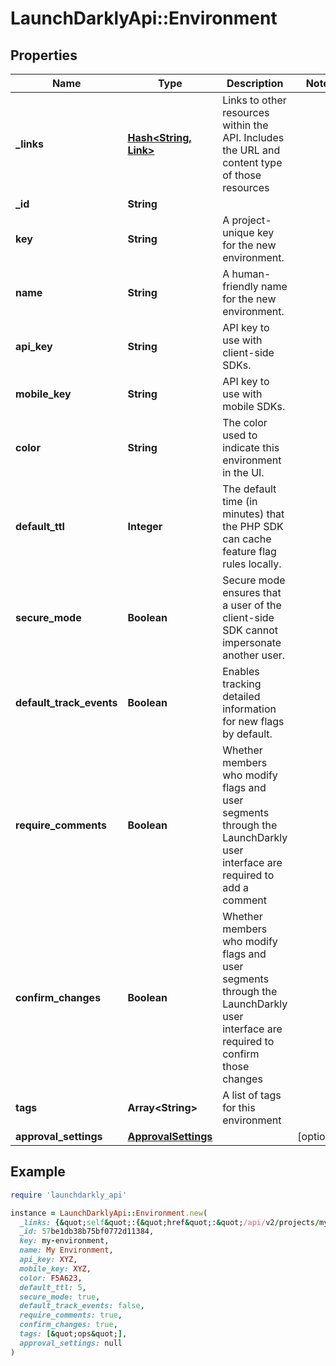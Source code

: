 # LaunchDarklyApi::Environment

## Properties

| Name | Type | Description | Notes |
| ---- | ---- | ----------- | ----- |
| **_links** | [**Hash&lt;String, Link&gt;**](Link.md) | Links to other resources within the API. Includes the URL and content type of those resources |  |
| **_id** | **String** |  |  |
| **key** | **String** | A project-unique key for the new environment. |  |
| **name** | **String** | A human-friendly name for the new environment. |  |
| **api_key** | **String** | API key to use with client-side SDKs. |  |
| **mobile_key** | **String** | API key to use with mobile SDKs. |  |
| **color** | **String** | The color used to indicate this environment in the UI. |  |
| **default_ttl** | **Integer** | The default time (in minutes) that the PHP SDK can cache feature flag rules locally. |  |
| **secure_mode** | **Boolean** | Secure mode ensures that a user of the client-side SDK cannot impersonate another user. |  |
| **default_track_events** | **Boolean** | Enables tracking detailed information for new flags by default. |  |
| **require_comments** | **Boolean** | Whether members who modify flags and user segments through the LaunchDarkly user interface are required to add a comment |  |
| **confirm_changes** | **Boolean** | Whether members who modify flags and user segments through the LaunchDarkly user interface are required to confirm those changes |  |
| **tags** | **Array&lt;String&gt;** | A list of tags for this environment |  |
| **approval_settings** | [**ApprovalSettings**](ApprovalSettings.md) |  | [optional] |

## Example

```ruby
require 'launchdarkly_api'

instance = LaunchDarklyApi::Environment.new(
  _links: {&quot;self&quot;:{&quot;href&quot;:&quot;/api/v2/projects/my-project/environments/my-environment&quot;,&quot;type&quot;:&quot;application/json&quot;}},
  _id: 57be1db38b75bf0772d11384,
  key: my-environment,
  name: My Environment,
  api_key: XYZ,
  mobile_key: XYZ,
  color: F5A623,
  default_ttl: 5,
  secure_mode: true,
  default_track_events: false,
  require_comments: true,
  confirm_changes: true,
  tags: [&quot;ops&quot;],
  approval_settings: null
)
```

